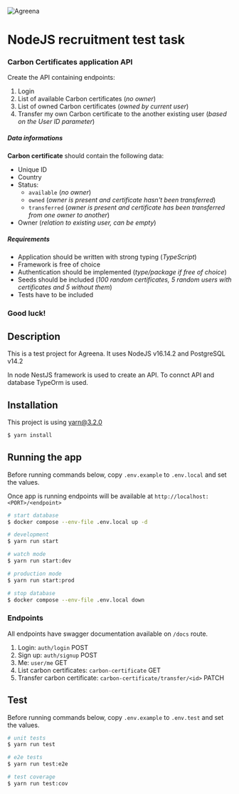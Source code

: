 ![Agreena](https://agreena.com/wp-content/uploads/2021/06/agreena-logo.svg)

# NodeJS recruitment test task

### Carbon Certificates application API
Create the API containing endpoints:
1. Login
2. List of available Carbon certificates (*no owner*)
3. List of owned Carbon certificates (*owned by current user*)
4. Transfer my own Carbon certificate to the another existing user (*based on the User ID parameter*)

##### Data informations
**Carbon certificate** should contain the following data:
- Unique ID
- Country
- Status:
    - `available` (*no owner*)
    - `owned` (*owner is present and certificate hasn't been transferred*)
    - `transferred` (*owner is present and certificate has been transferred from one owner to another*)
- Owner (*relation to existing user, can be empty*)

##### Requirements
- Application should be written with strong typing (*TypeScript*)
- Framework is free of choice
- Authentication should be implemented (*type/package if free of choice*)
- Seeds should be included (*100 random certificates, 5 random users with certificates and 5 without them*)
- Tests have to be included

### Good luck!

## Description
This is a test project for Agreena. It uses NodeJS v16.14.2 and PostgreSQL v14.2

In node NestJS framework is used to create an API. To connct API and database TypeOrm is used.

## Installation
This project is using yarn@3.2.0

```bash
$ yarn install
```

## Running the app
Before running commands below, copy `.env.example` to `.env.local` and set the values.

Once app is running endpoints will be available at `http://localhost:<PORT>/<endpoint>`

```bash
# start database
$ docker compose --env-file .env.local up -d

# development
$ yarn run start

# watch mode
$ yarn run start:dev

# production mode
$ yarn run start:prod

# stop database
$ docker compose --env-file .env.local down
```

### Endpoints
All endpoints have swagger documentation available on `/docs` route.

1. Login: `auth/login` POST
2. Sign up: `auth/signup` POST
3. Me: `user/me` GET
4. List carbon certificates: `carbon-certificate` GET
5. Transfer carbon certificate: `carbon-certificate/transfer/<id>` PATCH

## Test
Before running commands below, copy `.env.example` to `.env.test` and set the values.

```bash
# unit tests
$ yarn run test

# e2e tests
$ yarn run test:e2e

# test coverage
$ yarn run test:cov
```
